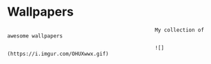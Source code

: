 # Wallpapers

                                                    My collection of awesome wallpapers
                                                    
                                                    ![](https://i.imgur.com/OHUXwwx.gif)

